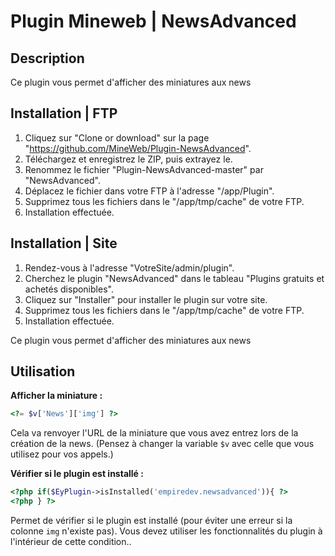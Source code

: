# Plugin Mineweb | NewsAdvanced

## Description
Ce plugin vous permet d'afficher des miniatures aux news

## Installation | FTP
1. Cliquez sur "Clone or download" sur la page "https://github.com/MineWeb/Plugin-NewsAdvanced".
2. Téléchargez et enregistrez le ZIP, puis extrayez le.
3. Renommez le fichier "Plugin-NewsAdvanced-master" par "NewsAdvanced".
4. Déplacez le fichier dans votre FTP à l'adresse "/app/Plugin".
5. Supprimez tous les fichiers dans le "/app/tmp/cache" de votre FTP.
6. Installation effectuée.

## Installation | Site
1. Rendez-vous à l'adresse "VotreSite/admin/plugin".
2. Cherchez le plugin "NewsAdvanced" dans le tableau "Plugins gratuits et achetés disponibles".
3. Cliquez sur "Installer" pour installer le plugin sur votre site.
4. Supprimez tous les fichiers dans le "/app/tmp/cache" de votre FTP.
5. Installation effectuée.


Ce plugin vous permet d'afficher des miniatures aux news

## Utilisation

**Afficher la miniature :**

```PHP
<?= $v['News']['img'] ?>
```

Cela va renvoyer l'URL de la miniature que vous avez entrez lors de la création de la news. (Pensez à changer la variable `$v` avec celle que vous utilisez pour vos appels.)

**Vérifier si le plugin est installé :**


```PHP
<?php if($EyPlugin->isInstalled('empiredev.newsadvanced')){ ?>
<?php } ?>

```

Permet de vérifier si le plugin est installé (pour éviter une erreur si la colonne `img` n'existe pas). Vous devez utiliser les fonctionnalités du plugin à l'intérieur de cette condition..